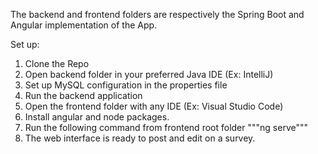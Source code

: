 The backend and frontend folders are respectively the Spring Boot and Angular implementation of the App. 

Set up: 
1. Clone the Repo
2. Open backend folder in your preferred Java IDE (Ex: IntelliJ)
3. Set up MySQL configuration in the properties file
4. Run the backend application
5. Open the frontend folder with any IDE (Ex: Visual Studio Code)
6. Install angular and node packages.
7. Run the following command from frontend root folder
   """ng serve"""
8. The web interface is ready to post and edit on a survey. 

